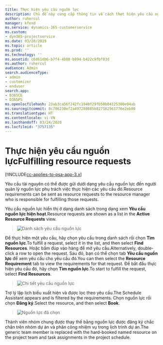 ```yaml
---
title: Thực hiện yêu cầu nguồn lực
description: Chủ đề này cung cấp thông tin về cách thực hiện yêu cầu nguồn lực.
author: ruhercul
manager: kfend
ms.service: dynamics-365-customerservice
ms.custom:
- dyn365-projectservice
ms.date: 03/28/2019
ms.topic: article
ms.prod: ''
ms.technology: ''
ms.assetid: c6d61db6-b7f4-4b88-b894-b422c9fbf03d
ms.author: ruhercul
audience: Admin
search.audienceType:
- admin
- customizer
- enduser
search.app:
- D365CE
- D365PS
ms.openlocfilehash: 23ab3ca56f242fc1940f29fb50b04125300e04ab
ms.sourcegitcommit: 8c786230ef2a497280885b827162561776e2eb00
ms.translationtype: HT
ms.contentlocale: vi-VN
ms.lasthandoff: 03/24/2020
ms.locfileid: "3757135"
---
```

# <a name="fulfilling-resource-requests"></a><span data-ttu-id="1ac5d-103">Thực hiện yêu cầu nguồn lực</span><span class="sxs-lookup"><span data-stu-id="1ac5d-103">Fulfilling resource requests</span></span>

[!INCLUDE[cc-applies-to-psa-app-3.x](../includes/cc-applies-to-psa-app-3x.md)]

<span data-ttu-id="1ac5d-104">Yêu cầu tài nguyên có thể được gửi dưới dạng yêu cầu nguồn lực đến người quản lý nguồn lực phụ trách việc thực hiện các yêu cầu đó.</span><span class="sxs-lookup"><span data-stu-id="1ac5d-104">Resource requirements can be sent as resource requests to the resource manager who is responsible for fulfilling those requests.</span></span>

<span data-ttu-id="1ac5d-105">Yêu cầu nguồn lực hiển thị ở dạng danh sách trong dạng xem **Yêu cầu nguồn lực hiện hoạt**.</span><span class="sxs-lookup"><span data-stu-id="1ac5d-105">Resource requests are shown as a list in the **Active Resource Requests** view.</span></span>

> ![Danh sách yêu cầu nguồn lực](media/Resource-Management-image59.png)

<span data-ttu-id="1ac5d-107">Để thực hiện một yêu cầu, hãy chọn yêu cầu trong danh sách rồi chọn **Tìm nguồn lực**.</span><span class="sxs-lookup"><span data-stu-id="1ac5d-107">To fulfill a request, select it in the list, and then select **Find Resources**.</span></span> <span data-ttu-id="1ac5d-108">Hoặc bấm đúp vào hàng để mở yêu cầu.</span><span class="sxs-lookup"><span data-stu-id="1ac5d-108">Alternatively, double-click a row to open the request.</span></span> <span data-ttu-id="1ac5d-109">Sau đó, bạn có thể chọn tab **Yêu cầu nguồn lực** để xem yêu cầu cho yêu cầu đó.</span><span class="sxs-lookup"><span data-stu-id="1ac5d-109">You can then select the **Resource Requirement** tab to view the requirements for that request.</span></span> <span data-ttu-id="1ac5d-110">Để bắt đầu thực hiện yêu cầu đó, hãy chọn **Tìm nguồn lực**.</span><span class="sxs-lookup"><span data-stu-id="1ac5d-110">To start to fulfill the request, select **Find Resources**.</span></span>

> ![Chi tiết yêu cầu nguồn lực](media/Resource-Management-image60.png)

<span data-ttu-id="1ac5d-112">Trợ lý lập lịch biểu xuất hiện và được lọc theo yêu cầu.</span><span class="sxs-lookup"><span data-stu-id="1ac5d-112">The Schedule Assistant appears and is filtered by the requirements.</span></span> <span data-ttu-id="1ac5d-113">Chọn nguồn lực rồi chọn **Đăng ký**.</span><span class="sxs-lookup"><span data-stu-id="1ac5d-113">Select the resource, and then select **Book**.</span></span>

> ![Nguồn lực đã chọn](media/Resource-Management-image61.png)

<span data-ttu-id="1ac5d-115">Thành viên nhóm chung được thay thế bằng nguồn lực được đăng ký chắc chắn trên nhóm dự án và phân công nhiệm vụ trong lịch trình dự án.</span><span class="sxs-lookup"><span data-stu-id="1ac5d-115">The generic team member is replaced with the hard-booked named resource on the project team and task assignments in the project schedule.</span></span>

